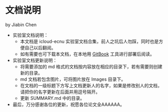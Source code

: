 # 文档说明

by Jiabin Chen

* 实验室文档说明：
  * 本文档是 icloud-ecnu 实验室文档合集，前人之坑后人勿踩，同时也是方便自己以后翻阅。
  * 如有需要也可下载本文档，在本地用 [GitBook](Tools/gitbook.md) 工具进行部署后阅读。
* 实验室文档更新说明：
  * 将需要添加的 md 格式的文档按内容放在相应的目录下，若有需要则创建新的目录。
  * md 文档若包含图片，可将图片放在 Images 目录下。
  * 在文档的一级标题下方写上文档更新人的名字，如果是修改别人的文档，请把你的名字更新在后面并用逗号隔开。
  * 更新 SUMMARY.md 中的目录。
* 最后，万分感谢各位的更新，祝愿各位论文全AAAAAA。

